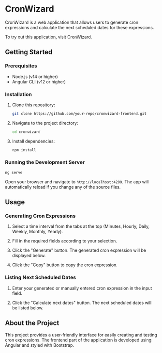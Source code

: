 
# CronWizard

CronWizard is a web application that allows users to generate cron expressions and calculate the next scheduled dates for these expressions.

To try out this application, visit [CronWizard](https://cronwizard.com).

## Getting Started


### Prerequisites

- Node.js (v14 or higher)
- Angular CLI (v12 or higher)

### Installation

1. Clone this repository:
    ```bash
    git clone https://github.com/your-repo/cronwizard-frontend.git
    ```
2. Navigate to the project directory:
    ```bash
    cd cronwizard
    ```
3. Install dependencies:
    ```bash
    npm install
    ```
    
### Running the Development Server

```bash 
ng serve
```

Open your browser and navigate to `http://localhost:4200`. The app will automatically reload if you change any of the source files.

## Usage

### Generating Cron Expressions

1. Select a time interval from the tabs at the top (Minutes, Hourly, Daily, Weekly, Monthly, Yearly).

2. Fill in the required fields according to your selection.

3. Click the "Generate" button. The generated cron expression will be displayed below.

4. Click the "Copy" button to copy the cron expression.

### Listing Next Scheduled Dates

1. Enter your generated or manually entered cron expression in the input field.

2. Click the "Calculate next dates" button. The next scheduled dates will be listed below.

## About the Project

This project provides a user-friendly interface for easily creating and testing cron expressions. The frontend part of the application is developed using Angular and styled with Bootstrap.